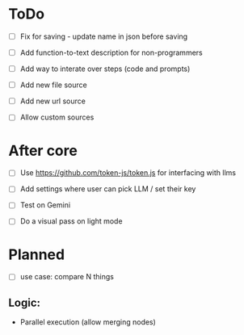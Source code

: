 # ToDo

- [ ] Fix for saving - update name in json before saving

- [ ] Add function-to-text description for non-programmers

- [ ] Add way to interate over steps (code and prompts)

- [ ] Add new file source
- [ ] Add new url source
- [ ] Allow custom sources

# After core

- [ ] Use https://github.com/token-js/token.js for interfacing with llms
- [ ] Add settings where user can pick LLM / set their key
- [ ] Test on Gemini

- [ ] Do a visual pass on light mode

# Planned

- [ ] use case: compare N things

## Logic:

- Parallel execution (allow merging nodes)
